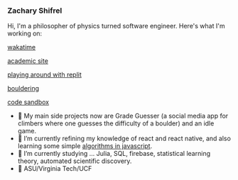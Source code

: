 ### Zachary Shifrel

Hi, I'm a philosopher of physics turned software engineer. Here's what I'm working on: 

[wakatime](https://wakatime.com/@a12ba76a-10c1-42b3-aafb-0619ed0dd2c7)

[academic site](https://isearch.asu.edu/profile/3481140)

[playing around with replit](https://repl.it/@ZacharyShifrel)

[bouldering](https://www.instagram.com/zachshifrel/)

[code sandbox](https://codesandbox.io/u/zachary.shifrel)

- 📝 My main side projects now are Grade Guesser (a social media app for climbers where one guesses the difficulty of a boulder) and an idle game.
- 🔭 I’m currently refining my knowledge of react and react native, and also learning some simple [algorithms in javascript](https://replit.com/repls/folder/algs).
- 🔬 I’m currently studying ... Julia, SQL, firebase, statistical learning theory, automated scientific discovery. 
- 📜 ASU/Virginia Tech/UCF


